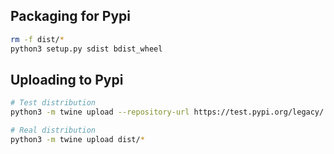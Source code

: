 ## Packaging for Pypi

```bash
rm -f dist/*
python3 setup.py sdist bdist_wheel
```

## Uploading to Pypi

```bash
# Test distribution
python3 -m twine upload --repository-url https://test.pypi.org/legacy/ dist/*

# Real distribution
python3 -m twine upload dist/*
```
